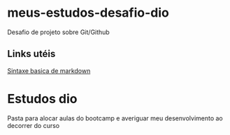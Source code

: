# meus-estudos-desafio-dio
Desafio de projeto sobre Git/Github

## Links utéis
[Sintaxe basica de markdown](https://www.markdownguide.org/basic-syntax/)

# Estudos dio
Pasta para alocar aulas do bootcamp e averiguar meu desenvolvimento ao decorrer do curso

